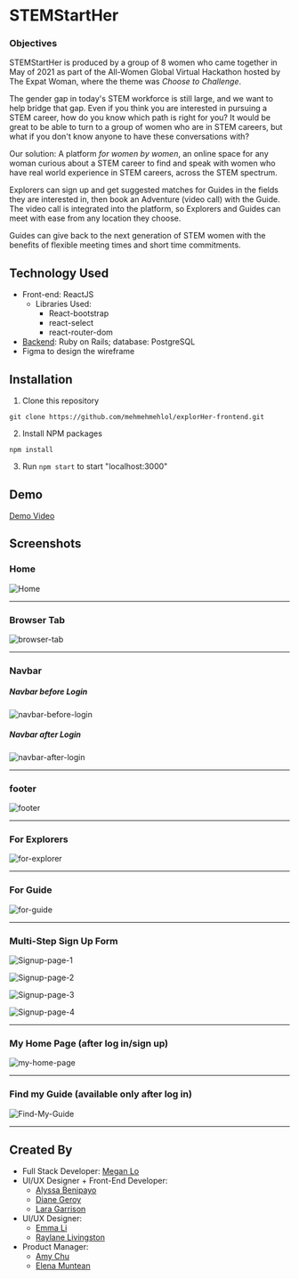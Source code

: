 STEMStartHer
===

### Objectives
STEMStartHer is produced by a group of 8 women who came together in May of 2021 as part of the All-Women Global Virtual Hackathon hosted by The Expat Woman, where the theme was *Choose to Challenge*.

The gender gap in today's STEM workforce is still large, and we want to help bridge that gap. Even if you think you are interested in pursuing a STEM career, how do you know which path is right for you? It would be great to be able to turn to a group of women who are in STEM careers, but what if you don't know anyone to have these conversations with?

Our solution: A platform *for women by women*, an online space for any woman curious about a STEM career to find and speak with women who have real world experience in STEM careers, across the STEM spectrum.

Explorers can sign up and get suggested matches for Guides in the fields they are interested in, then book an Adventure (video call) with the Guide. The video call is integrated into the platform, so Explorers and Guides can meet with ease from any location they choose.

Guides can give back to the next generation of STEM women with the benefits of flexible meeting times and short time commitments.

## Technology Used

- Front-end: ReactJS
  - Libraries Used: 
    - React-bootstrap
    - react-select
    - react-router-dom 
- [Backend](https://github.com/mehmehmehlol/explorHer-backend): Ruby on Rails; database: PostgreSQL
- Figma to design the wireframe

## Installation

1. Clone this repository
```
git clone https://github.com/mehmehmehlol/explorHer-frontend.git
```
2. Install NPM packages
```
npm install
```
3. Run `npm start` to start "localhost:3000"

## Demo
<a href="https://www.youtube.com/watch?v=eYM6ZjpZGeY">Demo Video</a>

## Screenshots

### Home

![Home](src/screenshot-readme/home.gif)

---

### Browser Tab

![browser-tab](src/screenshot-readme/browser-tab.png)

---

### Navbar

##### Navbar before Login

![navbar-before-login](src/screenshot-readme/navbar-before.png)

##### Navbar after Login

![navbar-after-login](src/screenshot-readme/navbar-after.png)

--- 

### footer

![footer](src/screenshot-readme/footer.png)

---

### For Explorers

![for-explorer](src/screenshot-readme/for-explorer.gif)

---

### For Guide

![for-guide](src/screenshot-readme/for-guide.gif)

---

### Multi-Step Sign Up Form

![Signup-page-1](src/screenshot-readme/sign-up-page-1.png)
<br/>

![Signup-page-2](src/screenshot-readme/sign-up-page-2.png)
<br />

![Signup-page-3](src/screenshot-readme/sign-up-page-3.png)
<br />

![Signup-page-4](src/screenshot-readme/sign-up-page-4.png)

---

### My Home Page (after log in/sign up)

![my-home-page](src/screenshot-readme/my-home.gif)

---

### Find my Guide (available only after log in)

![Find-My-Guide](src/screenshot-readme/find-my-guide.gif)

---

## Created By

- Full Stack Developer: [Megan Lo](https://github.com/mehmehmehlol)
- UI/UX Designer + Front-End Developer:
  - [Alyssa Benipayo](https://github.com/alyssabenipayo)
  - [Diane Geroy](https://github.com/dgeroy2)
  - [Lara Garrison](https://github.com/laragarrison)
- UI/UX Designer:
  - [Emma Li](https://github.com/EmmaLix2)
  - [Raylane Livingston](https://github.com/amaralraylane)
- Product Manager:
  - [Amy Chu](https://github.com/amy-chu)
  - [Elena Muntean](https://www.linkedin.com/in/elena-muntean-0a9a52165/)
